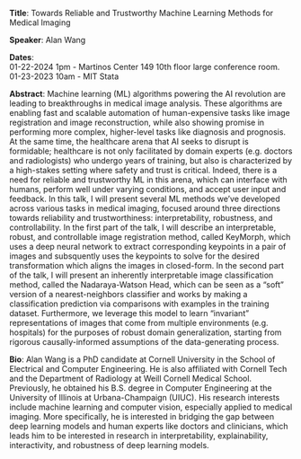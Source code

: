 **Title**: Towards Reliable and Trustworthy Machine Learning Methods for Medical Imaging

**Speaker**: Alan Wang

**Dates**:  
01-22-2024 1pm - Martinos Center 149  10th floor large conference room.
01-23-2023 10am - MIT Stata

**Abstract**: Machine learning (ML) algorithms powering the AI revolution are leading to breakthroughs in medical image analysis. These algorithms are enabling fast and scalable automation of human-expensive tasks like image registration and image reconstruction, while also showing promise in performing more complex, higher-level tasks like diagnosis and prognosis. At the same time, the healthcare arena that AI seeks to disrupt is formidable; healthcare is not only facilitated by domain experts (e.g. doctors and radiologists) who undergo years of training, but also is characterized by a high-stakes setting where safety and trust is critical. Indeed, there is a need for reliable and trustworthy ML in this arena, which can interface with humans, perform well under varying conditions, and accept user input and feedback. In this talk, I will present several ML methods we’ve developed across various tasks in medical imaging, focused around three directions towards reliability and trustworthiness: interpretability, robustness, and controllability. In the first part of the talk, I will describe an interpretable, robust, and controllable image registration method, called KeyMorph, which uses a deep neural network to extract corresponding keypoints in a pair of images and subsquently uses the keypoints to solve for the desired transformation which aligns the images in closed-form. In the second part of the talk, I will present an inherently interpretable image classification method, called the Nadaraya-Watson Head, which can be seen as a “soft” version of a nearest-neighbors classifier and works by making a classification prediction via comparisons with examples in the training dataset. Furthermore, we leverage this model to learn “invariant” representations of images that come from multiple environments (e.g. hospitals) for the purposes of robust domain generalization, starting from rigorous causally-informed assumptions of the data-generating process.

**Bio**: Alan Wang is a PhD candidate at Cornell University in the School of Electrical and Computer Engineering. He is also affiliated with Cornell Tech and the Department of Radiology at Weill Cornell Medical School. Previously, he obtained his B.S. degree in Computer Engineering at the University of Illinois at Urbana-Champaign (UIUC). His research interests include machine learning and computer vision, especially applied to medical imaging. More specifically, he is interested in bridging the gap between deep learning models and human experts like doctors and clinicians, which leads him to be interested in research in interpretability, explainability, interactivity, and robustness of deep learning models.
